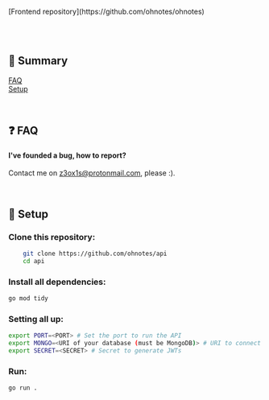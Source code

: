 <br>
[Frontend repository](https://github.com/ohnotes/ohnotes)

<br><br>
## 📖 Summary
[FAQ](#faq)<br>
[Setup](#setup)<br>

<br><a name="faq"></a>
## ❓ FAQ
#### I've founded a bug, how to report?
Contact me on z3ox1s@protonmail.com, please :).

<br><a name="setup"></a>
## 🔧 Setup
### Clone this repository:
```bash
    git clone https://github.com/ohnotes/api
    cd api
```

### Install all dependencies:
```bash
go mod tidy
```

### Setting all up:
```bash
export PORT=<PORT> # Set the port to run the API
export MONGO=<URI of your database (must be MongoDB)> # URI to connect to database
export SECRET=<SECRET> # Secret to generate JWTs
```

### Run:
```bash
go run .
```
